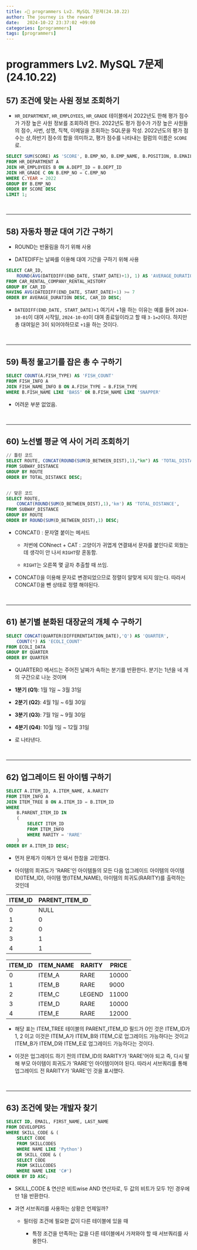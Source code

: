 ```yaml
---
title: ✍🏻 programmers Lv2. MySQL 7문제(24.10.22)
author: The journey is the reward
date:   2024-10-22 23:37:02 +09:00
categories: [programmers]
tags: [programmers]
---
```


# programmers Lv2. MySQL 7문제(24.10.22)

## 57) 조건에 맞는 사원 정보 조회하기

- `HR_DEPARTMENT`,  `HR_EMPLOYEES`,  `HR_GRADE`  테이블에서 2022년도 한해 평가 점수가 가장 높은 사원 정보를 조회하려 한다. 2022년도 평가 점수가 가장 높은 사원들의 점수, 사번, 성명, 직책, 이메일을 조회하는 SQL문을 작성. 2022년도의 평가 점수는 상,하반기 점수의 합을 의미하고, 평가 점수를 나타내는 컬럼의 이름은  `SCORE`로.

```sql
SELECT SUM(SCORE) AS 'SCORE', B.EMP_NO, B.EMP_NAME, B.POSITION, B.EMAIL
FROM HR_DEPARTMENT A 
JOIN HR_EMPLOYEES B ON A.DEPT_ID = B.DEPT_ID
JOIN HR_GRADE C ON B.EMP_NO = C.EMP_NO
WHERE C.YEAR = 2022
GROUP BY B.EMP_NO
ORDER BY SCORE DESC
LIMIT 1;
```

<br>

---

## 58) 자동차 평균 대여 기간 구하기

- ROUND는 반올림을 하기 위해 사용

- DATEDIFF는 날짜를 이용해 대여 기간을 구하기 위해 사용

```sql
SELECT CAR_ID,
    ROUND(AVG(DATEDIFF(END_DATE, START_DATE)+1), 1) AS 'AVERAGE_DURATION'
FROM CAR_RENTAL_COMPANY_RENTAL_HISTORY
GROUP BY CAR_ID
HAVING AVG(DATEDIFF(END_DATE, START_DATE)+1) >= 7
ORDER BY AVERAGE_DURATION DESC, CAR_ID DESC;
```

- `DATEDIFF(END_DATE, START_DATE)+1` 여기서 +1을 하는 이유는 예를 들어 `2024-10-01`이 대여 시작일, `2024-10-03`이 대여 종료일이라고 할 때 `3-1=2`이다. 하지만 총 대여일은 3이 되어야하므로 `+1`을 하는 것이다.


<br>

---

## 59) 특정 물고기를 잡은 총 수 구하기

```sql
SELECT COUNT(A.FISH_TYPE) AS 'FISH_COUNT'
FROM FISH_INFO A 
JOIN FISH_NAME_INFO B ON A.FISH_TYPE = B.FISH_TYPE
WHERE B.FISH_NAME LIKE 'BASS' OR B.FISH_NAME LIKE 'SNAPPER'
```

- 어려운 부분 없었음.

<br>

---

## 60) 노선별 평균 역 사이 거리 조회하기

```sql
// 틀린 코드
SELECT ROUTE, CONCAT(ROUND(SUM(D_BETWEEN_DIST),1),"km") AS 'TOTAL_DISTANCE', CONCAT(ROUND(AVG(D_BETWEEN_DIST),2),"km") AS 'AVERAGE_DISTANCE'
FROM SUBWAY_DISTANCE 
GROUP BY ROUTE
ORDER BY TOTAL_DISTANCE DESC;      


// 맞은 코드
SELECT ROUTE, 
    CONCAT(ROUND(SUM(D_BETWEEN_DIST),1),'km') AS 'TOTAL_DISTANCE',     CONCAT(ROUND(AVG(D_BETWEEN_DIST),2),'km') AS 'AVERAGE_DISTANCE'
FROM SUBWAY_DISTANCE 
GROUP BY ROUTE
ORDER BY ROUND(SUM(D_BETWEEN_DIST),1) DESC;                                                                        
```

- CONCAT() : 문자열 붙이는 메서드

	- 저번에 CONnect + CAT : 고양이가 귀엽게 연결돼서 문자를 붙인다로 외웠는데 생각이 안 나서 `RIGHT`랑 혼동함. 

	- `RIGHT`는 오른쪽 몇 글자 추출할 때 쓰임.

- CONCAT()을 이용해 문자로 변경되었으므로 정렬이 알맞게 되지 않는다. 따라서 CONCAT()을 뺀 상태로 정렬 해야된다.

<br>

---

## 61) 분기별 분화된 대장균의 개체 수 구하기

```sql
SELECT CONCAT(QUARTER(DIFFERENTIATION_DATE),'Q') AS 'QUARTER',
    COUNT(*) AS 'ECOLI_COUNT'
FROM ECOLI_DATA 
GROUP BY QUARTER
ORDER BY QUARTER
```

- QUARTER() 메서드는 주어진 날짜가 속하는 분기를 반환한다. 분기는 1년을 네 개의 구간으로 나눈 것이며

-   **1분기 (Q1)**: 1월 1일 ~ 3월 31일
-   **2분기 (Q2)**: 4월 1일 ~ 6월 30일
-   **3분기 (Q3)**: 7월 1일 ~ 9월 30일
-   **4분기 (Q4)**: 10월 1일 ~ 12월 31일

- 로 나타낸다.

<br>

---

## 62) 업그레이드 된 아이템 구하기

```sql
SELECT A.ITEM_ID, A.ITEM_NAME, A.RARITY
FROM ITEM_INFO A 
JOIN ITEM_TREE B ON A.ITEM_ID = B.ITEM_ID
WHERE 
    B.PARENT_ITEM_ID IN
    (
        SELECT ITEM_ID
        FROM ITEM_INFO
        WHERE RARITY = 'RARE'
    )
ORDER BY A.ITEM_ID DESC;
```

- 먼저 문제가 이해가 안 돼서 한참을 고민했다.

-  아이템의 희귀도가 'RARE'인 아이템들의 모든 다음 업그레이드 아이템의 아이템 ID(ITEM_ID), 아이템 명(ITEM_NAME), 아이템의 희귀도(RARITY)를 출력하는 것인데 

|ITEM_ID  |PARENT_ITEM_ID  | 
|--|--|
| 0 |NULL  |
| 1 | 0 |
| 2| 0  |
| 3 | 1 |
| 4 | 1 |


|ITEM_ID  |ITEM_NAME | RARITY| PRICE | 
|--|--|--|--|
| 0 |ITEM_A  |RARE|10000|
| 1 | ITEM_B |RARE|9000|
| 2| ITEM_C |LEGEND|11000|
| 3 | ITEM_D |RARE|10000|
| 4 | ITEM_E|RARE|12000|

- 해당 표는 ITEM_TREE 테이블의 PARENT_ITEM_ID 필드가 0인 것은 ITEM_ID가 1, 2  이고 이것은 ITEM_A가 ITEM_B와 ITEM_C로 업그레이드 가능하다는 것이고 ITEM_B가 ITEM_D와 ITEM_E로 업그레이드 가능하다는 것이다.

- 이것은 업그레이드 하기 전의 ITEM_ID의 RARITY가 'RARE'어야 되고 즉, 다시 말해 부모 아이템이 희귀도가 'RARE'인 아이템이어야 된다. 따라서 서브쿼리를 통해 업그레이드 전 RARITY가 'RARE'인 것을 표시했다.

<br>

---

## 63) 조건에 맞는 개발자 찾기

```sql
SELECT ID, EMAIL, FIRST_NAME, LAST_NAME
FROM DEVELOPERS
WHERE SKILL_CODE & (
    SELECT CODE
    FROM SKILLCODES
    WHERE NAME LIKE 'Python') 
    OR SKILL_CODE & (
    SELECT CODE
    FROM SKILLCODES
    WHERE NAME LIKE 'C#')
ORDER BY ID ASC;
```

- SKILL_CODE & 연산은 비트wise AND 연산자로, 두 값의 비트가 모두 1인 경우에만 1을 반환한다.

- 과연 서브쿼리를 사용하는 상황은 언제일까?

	- 필터링 조건에 필요한 값이 다른 테이블에 있을 때

		- 특정 조건을 만족하는 값을 다른 테이블에서 가져와야 할 때 서브쿼리를 사용한다.
